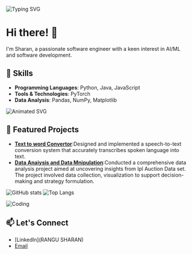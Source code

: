 

![Typing SVG](https://readme-typing-svg.herokuapp.com?color=blue&lines=Welcome+to+my+GitHub+Profile;I'm+a+Rangu+Sharan;I+love+AI/ML+and+coding;passionate+about+coding)



# Hi there! 👋
I'm Sharan, a passionate software engineer with a keen interest in AI/ML and software development.

## 🚀 Skills
- **Programming Languages**: Python, Java, JavaScript
- **Tools & Technologies**: PyTorch
- **Data Analysis**: Pandas, NumPy, Matplotlib



<img src="https://raw.githubusercontent.com/yourusername/your-repo/main/animated.svg" alt="Animated SVG" />

## 🌟 Featured Projects
- **[Text to word Convertor](https://github.com/Rangu-Sharan/Speech_to_Text_convertor/blob/main/speechtotextrecognisation.py)**:Designed and implemented a speech-to-text conversion system that accurately transcribes spoken language into text.
- **[Data Anaiysis and Data Mnipulation](https://github.com/Rangu-Sharan/Data-Analysis-and-Data-Manipulation/blob/main/Data%20Analysis%20and%20Manipulation.ipynb)**:Conducted a comprehensive data analysis project aimed at uncovering insights from Ipl Auction Data set. The project 
involved data collection, visualization to support decision-making and strategy formulation.



![GitHub stats](https://github-readme-stats.vercel.app/api?username=Rangu-Sharan&show_icons=true&theme=radical)
![Top Langs](https://github-readme-stats.vercel.app/api/top-langs/?username=Rangu-Sharan&layout=compact&theme=radical)

![Coding](https://media.giphy.com/media/ZVik7pBtu9dNS/giphy.gif)


## 📫 Let's Connect
- [LinkedIn](RANGU SHARAN)
- [Email](sharanrangu18@gmail.com)


